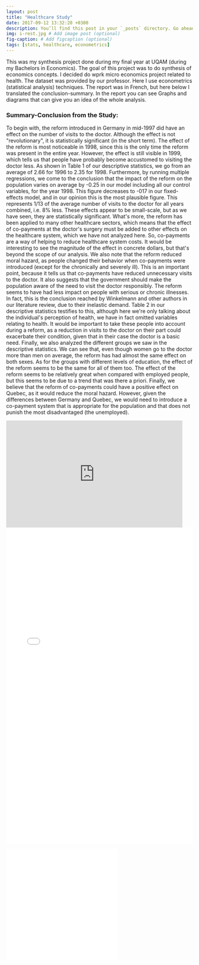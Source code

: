 ```yaml
---
layout: post
title: "Healthcare Study"
date: 2017-09-12 13:32:20 +0300
description: You’ll find this post in your `_posts` directory. Go ahead and edit it and re-build the site to see your changes. # Add post description (optional)
img: i-rest.jpg # Add image post (optional)
fig-caption: # Add figcaption (optional)
tags: [stats, healthcare, econometrics]
---
```


This was my synthesis project done during my final year at UQAM (during my Bachelors in Economics). The goal of this project was to do synthesis of economics concepts. I decided do wprk micro economics project related to health. The dataset was provided by our professor. Here I use econometrics (statistical analysis) techniques. The report was in French, but here below I translated the conclusion-summary. In the report you can see Graphs and diagrams that can give you an idea of the whole analysis.



### Summary-Conclusion from the Study:

To begin with, the reform introduced in Germany in mid-1997 did have an effect on the number of visits to the doctor. Although the effect is not "revolutionary", it is statistically significant (in the short term). The effect of the reform is most noticeable in 1998, since this is the only time the reform was present in the entire year. However, the effect is still visible in 1999, which tells us that people have probably become accustomed to visiting the doctor less. As shown in Table 1 of our descriptive statistics, we go from an average of 2.66 for 1996 to 2.35 for 1998. Furthermore, by running multiple regressions, we come to the conclusion that the impact of the reform on the population varies on average by -0.25 in our model including all our control variables, for the year 1998. This figure decreases to -017 in our fixed-effects model, and in our opinion this is the most plausible figure. This represents 1/13 of the average number of visits to the doctor for all years combined, i.e. 8% less.
These effects appear to be small-scale, but as we have seen, they are statistically significant. What's more, the reform has been applied to many other healthcare sectors, which means that the effect of co-payments at the doctor's surgery must be added to other effects on the healthcare system, which we have not analyzed here. So, co-payments are a way of helping to reduce healthcare system costs. It would be interesting to see the magnitude of the effect in concrete dollars, but that's beyond the scope of our analysis.
We also note that the reform reduced moral hazard, as people changed their behavior when co-payments were introduced (except for the chronically and severely ill). This is an important point, because it tells us that co-payments have reduced unnecessary visits to the doctor. It also suggests that the government should make the population aware of the need to visit the doctor responsibly.
The reform seems to have had less impact on people with serious or chronic illnesses. In fact, this is the conclusion reached by Winkelmann and other authors in our literature review, due to their inelastic demand. Table 2 in our descriptive statistics testifies to this, although here we're only talking about the individual's perception of health, we have in fact omitted variables relating to health. It would be important to take these people into account during a reform, as a reduction in visits to the doctor on their part could exacerbate their condition, given that in their case the doctor is a basic need.
Finally, we also analyzed the different groups we saw in the descriptive statistics. We can see that, even though women go to the doctor more than men on average, the reform has had almost the same effect on both sexes. As for the groups with different levels of education, the effect of the reform seems to be the same for all of them too. The effect of the reform seems to be relatively great when compared with employed people, but this seems to be due to a trend that was there a priori.
Finally, we believe that the reform of co-payments could have a positive effect on Quebec, as it would reduce the moral hazard. However, given the differences between Germany and Quebec, we would need to introduce a co-payment system that is appropriate for the population and that does not punish the most disadvantaged (the unemployed).



<iframe src="https://onedrive.live.com/embed?resid=4A17E34121C315B6%211120&amp;authkey=!AONLGobH7az3mVg&amp;em=2&amp;wdAr=1.7777777777777777" width="476px" height="288px" frameborder="0">This is an embedded <a target="_blank" href="https://office.com">Microsoft Office</a> presentation, powered by <a target="_blank" href="https://office.com/webapps">Office</a>.</iframe>


<embed src="{{site.baseurl}}/assets/img/Synthesis-Activity-healthcare.pdf" width="100%" height="850px" />

![synthese healthcare]({{site.baseurl}}/assets/img/Synthesis-Activity-healthcare.pdf)
![Macbookq]({{site.baseurl}}/assets/img/Synthesis-Activity-healthcare.pdf)